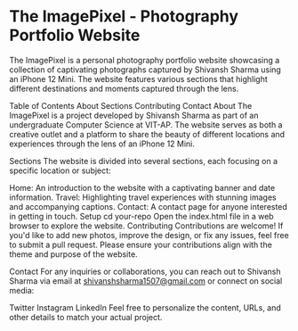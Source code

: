 <h1>The ImagePixel - Photography Portfolio Website</h1>

The ImagePixel is a personal photography portfolio website showcasing a collection of captivating photographs captured by Shivansh Sharma using an iPhone 12 Mini. The website features various sections that highlight different destinations and moments captured through the lens.

Table of Contents
About
Sections
Contributing
Contact
About
The ImagePixel is a project developed by Shivansh Sharma as part of an undergraduate Computer Science at VIT-AP. The website serves as both a creative outlet and a platform to share the beauty of different locations and experiences through the lens of an iPhone 12 Mini.

Sections
The website is divided into several sections, each focusing on a specific location or subject:

Home: An introduction to the website with a captivating banner and date information.
Travel: Highlighting travel experiences with stunning images and accompanying captions.
Contact: A contact page for anyone interested in getting in touch.
Setup
cd your-repo
Open the index.html file in a web browser to explore the website.
Contributing
Contributions are welcome! If you'd like to add new photos, improve the design, or fix any issues, feel free to submit a pull request. Please ensure your contributions align with the theme and purpose of the website.

Contact
For any inquiries or collaborations, you can reach out to Shivansh Sharma via email at shivanshsharma1507@gmail.com or connect on social media:

Twitter
Instagram
LinkedIn
Feel free to personalize the content, URLs, and other details to match your actual project.
